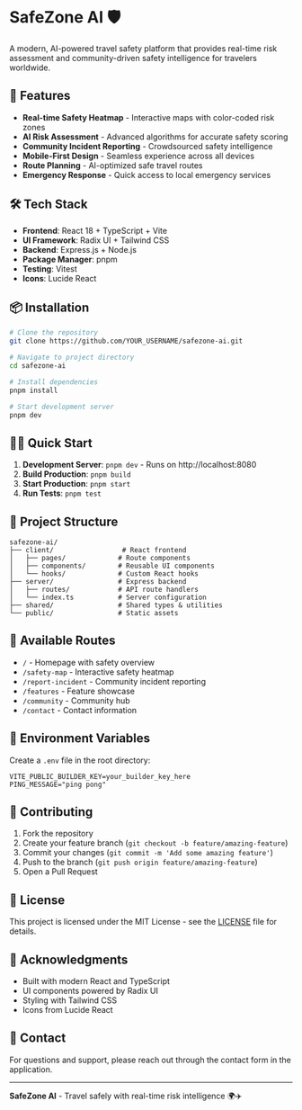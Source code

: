 # SafeZone AI 🛡️

A modern, AI-powered travel safety platform that provides real-time risk assessment and community-driven safety intelligence for travelers worldwide.

## 🚀 Features

- **Real-time Safety Heatmap** - Interactive maps with color-coded risk zones
- **AI Risk Assessment** - Advanced algorithms for accurate safety scoring  
- **Community Incident Reporting** - Crowdsourced safety intelligence
- **Mobile-First Design** - Seamless experience across all devices
- **Route Planning** - AI-optimized safe travel routes
- **Emergency Response** - Quick access to local emergency services

## 🛠️ Tech Stack

- **Frontend**: React 18 + TypeScript + Vite
- **UI Framework**: Radix UI + Tailwind CSS
- **Backend**: Express.js + Node.js
- **Package Manager**: pnpm
- **Testing**: Vitest
- **Icons**: Lucide React

## 📦 Installation

```bash
# Clone the repository
git clone https://github.com/YOUR_USERNAME/safezone-ai.git

# Navigate to project directory
cd safezone-ai

# Install dependencies
pnpm install

# Start development server
pnpm dev
```

## 🏃‍♂️ Quick Start

1. **Development Server**: `pnpm dev` - Runs on http://localhost:8080
2. **Build Production**: `pnpm build`
3. **Start Production**: `pnpm start`
4. **Run Tests**: `pnpm test`

## 📁 Project Structure

```
safezone-ai/
├── client/                 # React frontend
│   ├── pages/             # Route components
│   ├── components/        # Reusable UI components
│   └── hooks/             # Custom React hooks
├── server/                # Express backend
│   ├── routes/            # API route handlers
│   └── index.ts           # Server configuration
├── shared/                # Shared types & utilities
└── public/                # Static assets
```

## 🎯 Available Routes

- `/` - Homepage with safety overview
- `/safety-map` - Interactive safety heatmap
- `/report-incident` - Community incident reporting
- `/features` - Feature showcase
- `/community` - Community hub
- `/contact` - Contact information

## 🔧 Environment Variables

Create a `.env` file in the root directory:

```env
VITE_PUBLIC_BUILDER_KEY=your_builder_key_here
PING_MESSAGE="ping pong"
```

## 🤝 Contributing

1. Fork the repository
2. Create your feature branch (`git checkout -b feature/amazing-feature`)
3. Commit your changes (`git commit -m 'Add some amazing feature'`)
4. Push to the branch (`git push origin feature/amazing-feature`)
5. Open a Pull Request

## 📝 License

This project is licensed under the MIT License - see the [LICENSE](LICENSE) file for details.

## 🙏 Acknowledgments

- Built with modern React and TypeScript
- UI components powered by Radix UI
- Styling with Tailwind CSS
- Icons from Lucide React

## 📧 Contact

For questions and support, please reach out through the contact form in the application.

---

**SafeZone AI** - Travel safely with real-time risk intelligence 🌍✈️